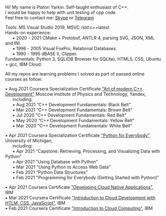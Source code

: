 Hi! My name is Platon Yarkin. Self-taught enthusiast of C++.  
I would be happy to help with unit testing of cpp code.  
Feel free to contact me: [Skype](https://join.skype.com/invite/pAGJ4Qh4XEzu) or [Telegram](https://t.me/platinna)

Tools: MS Visual Studio 2019, MSVC /std:c++latest  
Hands-on experience:  
&nbsp;&nbsp;&nbsp;&nbsp;&nbsp;&nbsp;▪ 2020 - 2021 CMake + Protobuf, ANTLR 4, parsing SVG, JSON, XML and INI.  
&nbsp;&nbsp;&nbsp;&nbsp;&nbsp;&nbsp;▪ 1996 - 2005 Visual FoxPro, Relational Databases.  
&nbsp;&nbsp;&nbsp;&nbsp;&nbsp;&nbsp;▪ 1990 - 1995 dBASE II, Clipper.   
Fundamentals: Python 3, SQL(DB Browser for SQLite), HTML5, CSS, Ubuntu + gcc, IBM Cloud.  

All my repos are learning problems I solved as part of passed online courses as follow:

▪ Aug 2021 Coursera Specialization Certificate ["Art of modern C++ Development"](https://www.coursera.org/account/accomplishments/specialization/certificate/HT6LPG43WN67) Moscow Institute of Physics and           Technology, Yandex,  
  &nbsp;&nbsp;&nbsp;&nbsp;&nbsp;&nbsp;including:  
  &nbsp;&nbsp;&nbsp;&nbsp;&nbsp;&nbsp;▪ Aug 2021 “C++ Development Fundamentals: Black Belt”  
  &nbsp;&nbsp;&nbsp;&nbsp;&nbsp;&nbsp;▪ Mar 2021 “C++ Development Fundamentals: Brown Belt”  
  &nbsp;&nbsp;&nbsp;&nbsp;&nbsp;&nbsp;▪ Jul 2020 “C++ Development Fundamentals: Red Belt”  
  &nbsp;&nbsp;&nbsp;&nbsp;&nbsp;&nbsp;▪ May 2020 “C++ Development Fundamentals: Yellow Belt”  
  &nbsp;&nbsp;&nbsp;&nbsp;&nbsp;&nbsp;▪ Mar 2020 “C++ Development Fundamentals: White Belt”  

▪ Apr 2021 Coursera Specialization Certificate ["Python for Everybody"](https://www.coursera.org/account/accomplishments/specialization/certificate/H64KXBMQ6BXD) University of Michigan,  
  &nbsp;&nbsp;&nbsp;&nbsp;&nbsp;&nbsp;including:  
  &nbsp;&nbsp;&nbsp;&nbsp;&nbsp;&nbsp;▪ Apr 2021 "Capstone: Retrieving, Processing, and Visualizing Data with Python"  
  &nbsp;&nbsp;&nbsp;&nbsp;&nbsp;&nbsp;▪ Apr 2021 "Using Database with Python"  
  &nbsp;&nbsp;&nbsp;&nbsp;&nbsp;&nbsp;▪ Mar 2021 "Using Python to Access Web Data"  
  &nbsp;&nbsp;&nbsp;&nbsp;&nbsp;&nbsp;▪ Feb 2021 "Python Data Structures"  
  &nbsp;&nbsp;&nbsp;&nbsp;&nbsp;&nbsp;▪ Feb 2021 "Programming for Everybody (Getting Started with Python)"  
  
▪ Apr 2021 Coursera Certificate ["Developing Cloud Native Applications"](https://www.coursera.org/account/accomplishments/certificate/R6M853FJNUK2), IBM  
▪ Mar 2021 Coursera Certificate ["Introduction to Cloud Development with HTLM, CSS, JavaScript"](https://www.coursera.org/account/accomplishments/certificate/BG2VEPW865A3), IBM  
▪ Feb 2021 Coursera Certificate ["Introduction to Cloud Computing"](https://www.coursera.org/account/accomplishments/certificate/FPLY96QD5HX2), IBM  







